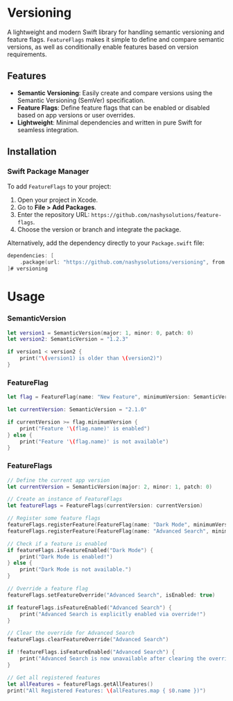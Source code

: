 # Versioning

A lightweight and modern Swift library for handling semantic versioning and feature flags. `FeatureFlags` makes it simple to define and compare semantic versions, as well as conditionally enable features based on version requirements.

## Features

- **Semantic Versioning**: Easily create and compare versions using the Semantic Versioning (SemVer) specification.
- **Feature Flags**: Define feature flags that can be enabled or disabled based on app versions or user overrides.
- **Lightweight**: Minimal dependencies and written in pure Swift for seamless integration.

## Installation

### Swift Package Manager

To add `FeatureFlags` to your project:

1. Open your project in Xcode.
2. Go to **File > Add Packages**.
3. Enter the repository URL: `https://github.com/nashysolutions/feature-flags`.
4. Choose the version or branch and integrate the package.

Alternatively, add the dependency directly to your `Package.swift` file:

```swift
dependencies: [
    .package(url: "https://github.com/nashysolutions/versioning", from: "1.0.0")
]# versioning
```

# Usage

### SemanticVersion

```swift
let version1 = SemanticVersion(major: 1, minor: 0, patch: 0)
let version2: SemanticVersion = "1.2.3"

if version1 < version2 {
    print("\(version1) is older than \(version2)")
}
```

### FeatureFlag

```swift
let flag = FeatureFlag(name: "New Feature", minimumVersion: SemanticVersion(major: 2, minor: 0))

let currentVersion: SemanticVersion = "2.1.0"

if currentVersion >= flag.minimumVersion {
    print("Feature '\(flag.name)' is enabled")
} else {
    print("Feature '\(flag.name)' is not available")
}
```

### FeatureFlags

```swift
// Define the current app version
let currentVersion = SemanticVersion(major: 2, minor: 1, patch: 0)

// Create an instance of FeatureFlags
let featureFlags = FeatureFlags(currentVersion: currentVersion)

// Register some feature flags
featureFlags.registerFeature(FeatureFlag(name: "Dark Mode", minimumVersion: SemanticVersion(major: 2, minor: 0)))
featureFlags.registerFeature(FeatureFlag(name: "Advanced Search", minimumVersion: SemanticVersion(major: 3, minor: 0)))

// Check if a feature is enabled
if featureFlags.isFeatureEnabled("Dark Mode") {
    print("Dark Mode is enabled!")
} else {
    print("Dark Mode is not available.")
}

// Override a feature flag
featureFlags.setFeatureOverride("Advanced Search", isEnabled: true)

if featureFlags.isFeatureEnabled("Advanced Search") {
    print("Advanced Search is explicitly enabled via override!")
}

// Clear the override for Advanced Search
featureFlags.clearFeatureOverride("Advanced Search")

if !featureFlags.isFeatureEnabled("Advanced Search") {
    print("Advanced Search is now unavailable after clearing the override.")
}

// Get all registered features
let allFeatures = featureFlags.getAllFeatures()
print("All Registered Features: \(allFeatures.map { $0.name })")
```
